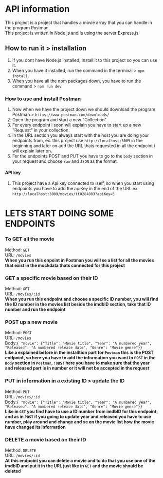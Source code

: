 # API information
This project is a project that handles a movie array that you can handle in the program Postman. <br>
This project is written in Node.js and is using the server Express.js

## How to run it > installation 
1. If you dont have Node.js installed, install it to this project so you can use it. 
2. When you have it installed, run the command in the terminal > `npm install`. 
3. When you have all the npm packages down, you have to run the command > `npm run dev`

### How to use and install Postman 
1. Now when we have the project down we should download the program Postman > `https://www.postman.com/downloads/ `
2. Open the program and start a new "Collection"
3. For every endpoint i soon will explain you have to start up a new "Request" in your collection. 
4. In the URL section you always start with the host you are doing your endpoints from, ex. this project use `http://localhost:3009` in the beginning and later on add the URL thats requested in all the endpoint i will explain later on.
5. For the endpoints POST and PUT you have to go to the `body` section in your request and choose `raw` and `JSON` as the format. 

#### API key
1. This project have a Api key connected to iself, so when you start using endpoints you have to add the apiKey in the end of the URL ex. `http://localhost:3009/movies/tt0284083?apiKey=5`


# LETS START DOING SOME ENDPOINTS

### To GET all the movie 
Method: `GET`<br>
URL: `/movies`<br>
**When you run this enpoint in Postman you will se a list for all the movies that exist in the mockdata thats connected for this project**

### GET a specific movie based on their ID 
Method: `GET`<br>
URL: `/movies/:id`<br>
**When you run this endpoint and choose a specific ID number, you will find the ID number in the movies list beside the imdbID section, take that ID number and run the endpoint**

### POST up a new movie 
Method: `POST` <br>
URL: `/movies` <br>
Body:`{ "movie": {"Title": "Movie title", "Year": "A numbered year", "Released": "A numbered release date", "Genre": "Movie genre"}}` <br>
**Like a explained before in the installtion part for `Postman` this is the POST endpoint, so here you have to add the information you want to `POST` in the `Body` section in `Postman`, `!OBS!` here you have to make sure that the year and released part is in number or it will not be accepted in the request**
  
### PUT in information in a existing ID > update the ID 
Method: `PUT` <br>
URL: `/movies/:id`<br>
Body:`{ "movie": {"Title": "Movie title", "Year": "A numbered year", "Released": "A numbered release date", "Genre": "Movie genre"}}` <br>
**Like in `GET` you find have to use a ID number from imdbID for this endpoint, and as in `POST` if you going to update year and released you have to use number, play around and change and se on the movie list how the movie have changed its information**

### DELETE a movie based on their ID
Method: `DELETE` <br>
URL: `/movies/:id` <br>
**At this endpoint you can delete a movie and to do that you use one of the imdbID and put it in the URL just like in `GET` and the movie should be deleted**




